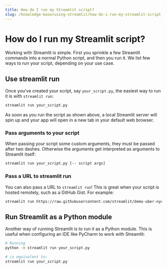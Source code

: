 ```yaml
---
title: How do I run my Streamlit script?
slug: /knowledge-base/using-streamlit/how-do-i-run-my-streamlit-script
---
```


# How do I run my Streamlit script?

Working with Streamlit is simple. First you sprinkle a few Streamlit commands into a normal Python script, and then you run it. We list few ways to run your script, depending on your use case.

## Use streamlit run

Once you've created your script, say `your_script.py`, the easiest way to run it is with `streamlit run`:

```bash
streamlit run your_script.py
```

As soon as you run the script as shown above, a local Streamlit server will spin up and your app will open in a new tab in your default web browser.

### Pass arguments to your script

When passing your script some custom arguments, they must be passed after two dashes. Otherwise the arguments get interpreted as arguments to Streamlit itself:

```bash
streamlit run your_script.py [-- script args]
```

### Pass a URL to streamlit run

You can also pass a URL to `streamlit run`! This is great when your script is hosted remotely, such as a GitHub Gist. For example:

```bash
streamlit run https://raw.githubusercontent.com/streamlit/demo-uber-nyc-pickups/master/streamlit_app.py
```

## Run Streamlit as a Python module

Another way of running Streamlit is to run it as a Python module. This is useful when configuring an IDE like PyCharm to work with Streamlit:

```bash
# Running
python -m streamlit run your_script.py
```

```bash
# is equivalent to:
streamlit run your_script.py
```
